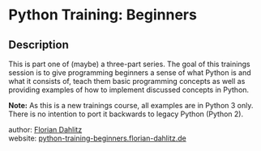 # Python Training: Beginners

## Description

This is part one of (maybe) a three-part series.
The goal of this trainings session is to give programming beginners a sense of what Python is and what it consists of, teach them basic programming concepts as well as providing examples of how to implement discussed concepts in Python.

**Note:** As this is a new trainings course, all examples are in Python 3 only.
There is no intention to port it backwards to legacy Python (Python 2).

author: [Florian Dahlitz][DahlitzFlorian]<br>
website: [python-training-beginners.florian-dahlitz.de][OnlineWebsite]


[DahlitzFlorian]: https://florian-dahlitz.de
[OnlineWebsite]: https://python-training-beginners.florian-dahlitz.de/
